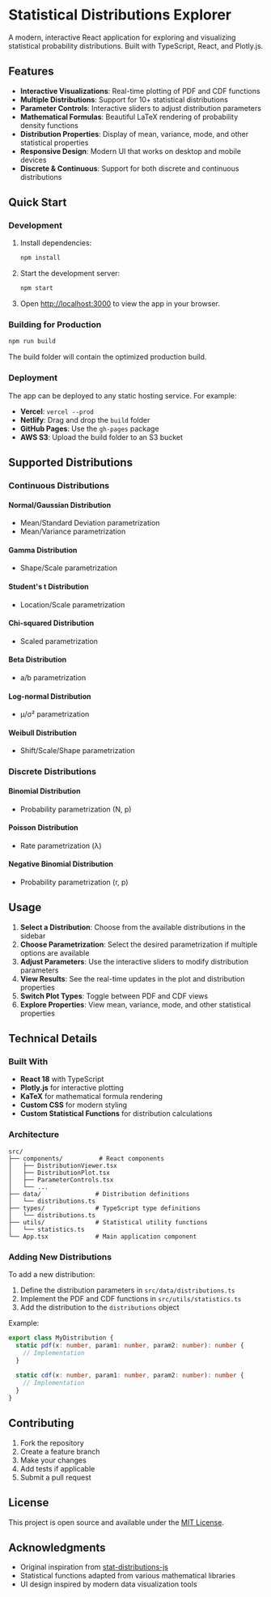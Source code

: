 # Statistical Distributions Explorer

A modern, interactive React application for exploring and visualizing statistical probability distributions. Built with TypeScript, React, and Plotly.js.

## Features

- **Interactive Visualizations**: Real-time plotting of PDF and CDF functions
- **Multiple Distributions**: Support for 10+ statistical distributions
- **Parameter Controls**: Interactive sliders to adjust distribution parameters
- **Mathematical Formulas**: Beautiful LaTeX rendering of probability density functions
- **Distribution Properties**: Display of mean, variance, mode, and other statistical properties
- **Responsive Design**: Modern UI that works on desktop and mobile devices
- **Discrete & Continuous**: Support for both discrete and continuous distributions

## Quick Start

### Development

1. Install dependencies:
   ```bash
   npm install
   ```

2. Start the development server:
   ```bash
   npm start
   ```

3. Open [http://localhost:3000](http://localhost:3000) to view the app in your browser.

### Building for Production

```bash
npm run build
```

The build folder will contain the optimized production build.

### Deployment

The app can be deployed to any static hosting service. For example:

- **Vercel**: `vercel --prod`
- **Netlify**: Drag and drop the `build` folder
- **GitHub Pages**: Use the `gh-pages` package
- **AWS S3**: Upload the build folder to an S3 bucket

## Supported Distributions

### Continuous Distributions

#### Normal/Gaussian Distribution
- Mean/Standard Deviation parametrization
- Mean/Variance parametrization

#### Gamma Distribution
- Shape/Scale parametrization

#### Student's t Distribution
- Location/Scale parametrization

#### Chi-squared Distribution
- Scaled parametrization

#### Beta Distribution
- a/b parametrization

#### Log-normal Distribution
- μ/σ² parametrization

#### Weibull Distribution
- Shift/Scale/Shape parametrization

### Discrete Distributions

#### Binomial Distribution
- Probability parametrization (N, p)

#### Poisson Distribution
- Rate parametrization (λ)

#### Negative Binomial Distribution
- Probability parametrization (r, p)

## Usage

1. **Select a Distribution**: Choose from the available distributions in the sidebar
2. **Choose Parametrization**: Select the desired parametrization if multiple options are available
3. **Adjust Parameters**: Use the interactive sliders to modify distribution parameters
4. **View Results**: See the real-time updates in the plot and distribution properties
5. **Switch Plot Types**: Toggle between PDF and CDF views
6. **Explore Properties**: View mean, variance, mode, and other statistical properties

## Technical Details

### Built With

- **React 18** with TypeScript
- **Plotly.js** for interactive plotting
- **KaTeX** for mathematical formula rendering
- **Custom CSS** for modern styling
- **Custom Statistical Functions** for distribution calculations

### Architecture

```
src/
├── components/          # React components
│   ├── DistributionViewer.tsx
│   ├── DistributionPlot.tsx
│   ├── ParameterControls.tsx
│   └── ...
├── data/               # Distribution definitions
│   └── distributions.ts
├── types/              # TypeScript type definitions
│   └── distributions.ts
├── utils/              # Statistical utility functions
│   └── statistics.ts
└── App.tsx             # Main application component
```

### Adding New Distributions

To add a new distribution:

1. Define the distribution parameters in `src/data/distributions.ts`
2. Implement the PDF and CDF functions in `src/utils/statistics.ts`
3. Add the distribution to the `distributions` object

Example:
```typescript
export class MyDistribution {
  static pdf(x: number, param1: number, param2: number): number {
    // Implementation
  }
  
  static cdf(x: number, param1: number, param2: number): number {
    // Implementation
  }
}
```

## Contributing

1. Fork the repository
2. Create a feature branch
3. Make your changes
4. Add tests if applicable
5. Submit a pull request

## License

This project is open source and available under the [MIT License](LICENSE).

## Acknowledgments

- Original inspiration from [stat-distributions-js](https://github.com/richarddmorey/stat-distributions-js)
- Statistical functions adapted from various mathematical libraries
- UI design inspired by modern data visualization tools
